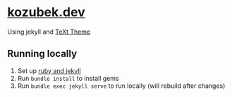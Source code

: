 # [kozubek.dev](https://www.kozubek.dev/)

Using jekyll and [TeXt Theme](https://github.com/kitian616/jekyll-TeXt-theme)

## Running locally

1. Set up [ruby and jekyll](https://jekyllrb.com/docs/installation/)
1. Run `bundle install` to install gems
1. Run `bundle exec jekyll serve` to run locally (will rebuild after changes)
